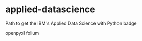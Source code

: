 # applied-datascience
Path to get the IBM's Applied Data Science with Python badge

openpyxl
folium

